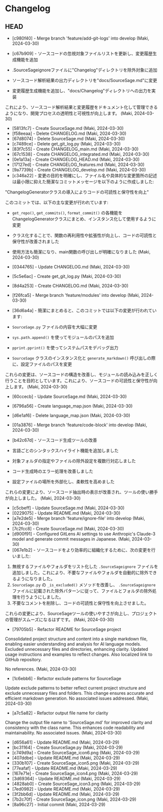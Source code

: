 # Changelog

## HEAD

- [c980f40] - Merge branch 'feature/add-git-logs' into develop (Maki, 2024-03-30)
- [c67b909] - ソースコードの忽視対象ファイルリストを更新し、変更履歴生成機能を追加

- .SourceSageignoreファイルに"Changelog"ディレクトリを除外対象に追加
- ソースコード解析結果の出力ディレクトリを"docs/SourceSage.md"に変更
- 変更履歴生成機能を追加し、"docs/Changelog"ディレクトリへの出力を実装

これにより、ソースコード解析結果と変更履歴をドキュメント化して管理できるようになり、開発プロセスの透明性と可視性が向上します。 (Maki, 2024-03-30)
- [5813fc7] - Create SourceSage.md (Maki, 2024-03-30)
- [f58eeaa] - Delete CHANGELOG.md (Maki, 2024-03-30)
- [67d8074] - Delete SourceSage.md (Maki, 2024-03-30)
- [c7489ce] - Delete get_git_log.py (Maki, 2024-03-30)
- [83f7c55] - Create CHANGELOG_main.md (Maki, 2024-03-30)
- [67c1538] - Create CHANGELOG_integrated.md (Maki, 2024-03-30)
- [0e1a13a] - Create CHANGELOG_HEAD.md (Maki, 2024-03-30)
- [17127ed] - Create CHANGELOG_features.md (Maki, 2024-03-30)
- [9a7739b] - Create CHANGELOG_develop.md (Maki, 2024-03-30)
- [c346a22] - 変更の目的を明確にし、ファイル名や具体的な変更箇所の記述は最小限に抑えた簡潔なコミットメッセージを以下のように作成しました:

"ChangelogGeneratorクラスの導入によりコードの可読性と保守性を向上"

このコミットでは、以下の主な変更が行われています:

- `get_repo()`, `get_commits()`, `format_commit()` の各機能をChangelogGeneratorクラスにまとめ、インスタンス化して使用するように変更
- クラス化することで、関数の再利用性や拡張性が向上し、コードの可読性と保守性が改善されました
- 使用方法も簡潔になり、main関数の呼び出しが明確になりました (Maki, 2024-03-30)
- [0344765] - Update CHANGELOG.md (Maki, 2024-03-30)
- [5c5e6ac] - Create get_git_log.py (Maki, 2024-03-30)
- [8d4a253] - Create CHANGELOG.md (Maki, 2024-03-30)
- [f26fca5] - Merge branch 'feature/modules' into develop (Maki, 2024-03-30)
- [36d6a4a] - 簡潔にまとめると、このコミットでは以下の変更が行われています:

- `SourceSage.py` ファイルの内容を大幅に変更
- `sys.path.append()` を使ってモジュールのパスを追加
- `pprint.pprint()` を使ってシステムパスをデバッグ出力
- `SourceSage` クラスのインスタンス化と `generate_markdown()` 呼び出しの際に、設定ファイルのパスを変更

これらの変更は、ソースコードの構造を改善し、モジュールの読み込みを正しく行うことを目的としています。これにより、ソースコードの可読性と保守性が向上します。 (Maki, 2024-03-30)
- [60ccecb] - Update SourceSage.md (Maki, 2024-03-30)
- [6796a56] - Create language_map.json (Maki, 2024-03-30)
- [d6e1af6] - Delete language_map.json (Maki, 2024-03-30)
- [01a3876] - Merge branch 'feature/code-block' into develop (Maki, 2024-03-30)
- [b42c67d] - ソースコード生成ツールの改善

- 言語ごとのシンタックスハイライト機能を追加しました
- 対象フォルダの指定やファイルの除外設定を複数行対応しました
- コード生成時のエラー処理を改善しました
- 設定ファイルの場所を外部化し、柔軟性を高めました

これらの変更により、ソースコード抽出時の表示が改善され、ツールの使い勝手が向上しました。 (Maki, 2024-03-30)
- [c5cbeff] - Update SourceSage.md (Maki, 2024-03-30)
- [0229075] - Update README.md (Maki, 2024-03-30)
- [a7e2de5] - Merge branch 'feature/ignore-file' into develop (Maki, 2024-03-30)
- [7c2fcc8] - Create SourceSage.md (Maki, 2024-03-30)
- [d900f91] - Configured GitLens AI settings to use Anthropic's Claude-3 model and generate commit messages in Japanese. (Maki, 2024-03-30)
- [067e1b2] - ソースコードをより効率的に組織化するために、次の変更を行いました:

1. 無視するファイルやフォルダをリスト化した `.SourceSageignore` ファイルを追加しました。これにより、不要なファイルやフォルダを自動的に除外できるようになりました。
2. `SourceSage.py` の `_is_excluded()` メソッドを改善し、 `.SourceSageignore` ファイルに記載された除外パターンに従って、ファイルとフォルダの除外処理を行うようにしました。
3. 不要なコメントを削除し、コードの可読性と保守性を向上させました。

これらの変更により、SourceSageツールの使いやすさが向上し、プロジェクトの管理がスムーズになるはずです。 (Maki, 2024-03-30)
- [79705b5] - Refactor README for SourceSage project

Consolidated project structure and content into a single markdown file, enabling easier understanding and analysis for AI language models. Excluded unnecessary files and directories, enhancing clarity. Updated usage instructions and examples to reflect changes. Also localized link to GitHub repository.

No references. (Maki, 2024-03-30)
- [1c6ebb6] - Refactor exclude patterns for SourceSage

Update exclude patterns to better reflect current project structure and exclude unnecessary files and folders. This change ensures accurate and efficient markdown generation. No associated issues addressed. (Maki, 2024-03-30)
- [a7c5a82] - Refactor output file name for clarity

Change the output file name to 'SourceSage.md' for improved clarity and consistency with the class name. This enhances code readability and maintainability. No associated issues. (Maki, 2024-03-30)
- [d656a61] - Update README.md (Maki, 2024-03-29)
- [bc31164] - Create SourceSage.py (Maki, 2024-03-29)
- [c749d9a] - Create SourceSage_icon6.png (Maki, 2024-03-29)
- [407ddbe] - Update README.md (Maki, 2024-03-29)
- [330b107] - Create SourceSage_icon5.png (Maki, 2024-03-29)
- [77eafaf] - Update README.md (Maki, 2024-03-29)
- [167e71e] - Create SourceSage_icon4.png (Maki, 2024-03-29)
- [3d69364] - Update README.md (Maki, 2024-03-29)
- [4828ab0] - Create SourceSage_icon3.png (Maki, 2024-03-29)
- [7ed0982] - Update README.md (Maki, 2024-03-29)
- [3f2bb6d] - Update README.md (Maki, 2024-03-29)
- [7b2c70f] - Create SourceSage_icon.png (Maki, 2024-03-29)
- [8a96c27] - Initial commit (Maki, 2024-03-29)
